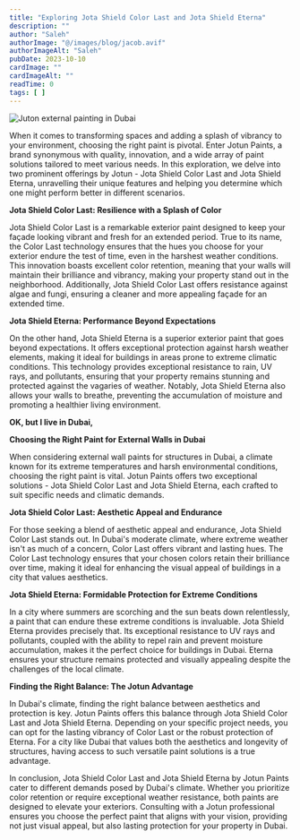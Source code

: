 ```yaml
---
title: "Exploring Jota Shield Color Last and Jota Shield Eterna"
description: ""
author: "Saleh"
authorImage: "@/images/blog/jacob.avif"
authorImageAlt: "Saleh"
pubDate: 2023-10-10
cardImage: ""
cardImageAlt: ""
readTime: 0
tags: [ ]
---
```



![Juton external painting in Dubai](https://img1.wsimg.com/isteam/ip/c49a412a-7d5c-4c86-b371-17b58bdd84ac/jotun.jpg/:/rs=w:1280 "Juton external painting in Dubai")

When it comes to transforming spaces and adding a splash of vibrancy to your environment, choosing the right paint is pivotal. Enter Jotun Paints, a brand synonymous with quality, innovation, and a wide array of paint solutions tailored to meet various needs. In this exploration, we delve into two prominent offerings by Jotun - Jota Shield Color Last and Jota Shield Eterna, unravelling their unique features and helping you determine which one might perform better in different scenarios.

**Jota Shield Color Last: Resilience with a Splash of Color**

Jota Shield Color Last is a remarkable exterior paint designed to keep your façade looking vibrant and fresh for an extended period. True to its name, the Color Last technology ensures that the hues you choose for your exterior endure the test of time, even in the harshest weather conditions. This innovation boasts excellent color retention, meaning that your walls will maintain their brilliance and vibrancy, making your property stand out in the neighborhood. Additionally, Jota Shield Color Last offers resistance against algae and fungi, ensuring a cleaner and more appealing façade for an extended time.

**Jota Shield Eterna: Performance Beyond Expectations**

On the other hand, Jota Shield Eterna is a superior exterior paint that goes beyond expectations. It offers exceptional protection against harsh weather elements, making it ideal for buildings in areas prone to extreme climatic conditions. This technology provides exceptional resistance to rain, UV rays, and pollutants, ensuring that your property remains stunning and protected against the vagaries of weather. Notably, Jota Shield Eterna also allows your walls to breathe, preventing the accumulation of moisture and promoting a healthier living environment.

  

**OK, but I live in Dubai,**

**Choosing the Right Paint for External Walls in Dubai**

When considering external wall paints for structures in Dubai, a climate known for its extreme temperatures and harsh environmental conditions, choosing the right paint is vital. Jotun Paints offers two exceptional solutions - Jota Shield Color Last and Jota Shield Eterna, each crafted to suit specific needs and climatic demands.

**Jota Shield Color Last: Aesthetic Appeal and Endurance**

For those seeking a blend of aesthetic appeal and endurance, Jota Shield Color Last stands out. In Dubai's moderate climate, where extreme weather isn't as much of a concern, Color Last offers vibrant and lasting hues. The Color Last technology ensures that your chosen colors retain their brilliance over time, making it ideal for enhancing the visual appeal of buildings in a city that values aesthetics.

**Jota Shield Eterna: Formidable Protection for Extreme Conditions**

In a city where summers are scorching and the sun beats down relentlessly, a paint that can endure these extreme conditions is invaluable. Jota Shield Eterna provides precisely that. Its exceptional resistance to UV rays and pollutants, coupled with the ability to repel rain and prevent moisture accumulation, makes it the perfect choice for buildings in Dubai. Eterna ensures your structure remains protected and visually appealing despite the challenges of the local climate.

**Finding the Right Balance: The Jotun Advantage**

In Dubai's climate, finding the right balance between aesthetics and protection is key. Jotun Paints offers this balance through Jota Shield Color Last and Jota Shield Eterna. Depending on your specific project needs, you can opt for the lasting vibrancy of Color Last or the robust protection of Eterna. For a city like Dubai that values both the aesthetics and longevity of structures, having access to such versatile paint solutions is a true advantage.

In conclusion, Jota Shield Color Last and Jota Shield Eterna by Jotun Paints cater to different demands posed by Dubai's climate. Whether you prioritize color retention or require exceptional weather resistance, both paints are designed to elevate your exteriors. Consulting with a Jotun professional ensures you choose the perfect paint that aligns with your vision, providing not just visual appeal, but also lasting protection for your property in Dubai.